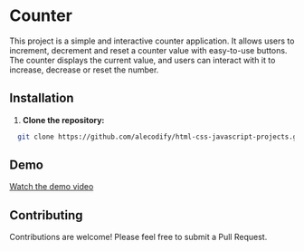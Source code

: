 # Counter

This project is a simple and interactive counter application. It allows users to increment, decrement and reset a counter value with easy-to-use buttons. The counter displays the current value, and users can interact with it to increase, decrease or reset the number.

## Installation

1. **Clone the repository:**
```bash
  git clone https://github.com/alecodify/html-css-javascript-projects.git
```

## Demo
[Watch the demo video](https://github.com/user-attachments/assets/8495aca7-9910-410f-b391-5e1a442f3089)

## Contributing
Contributions are welcome! Please feel free to submit a Pull Request.